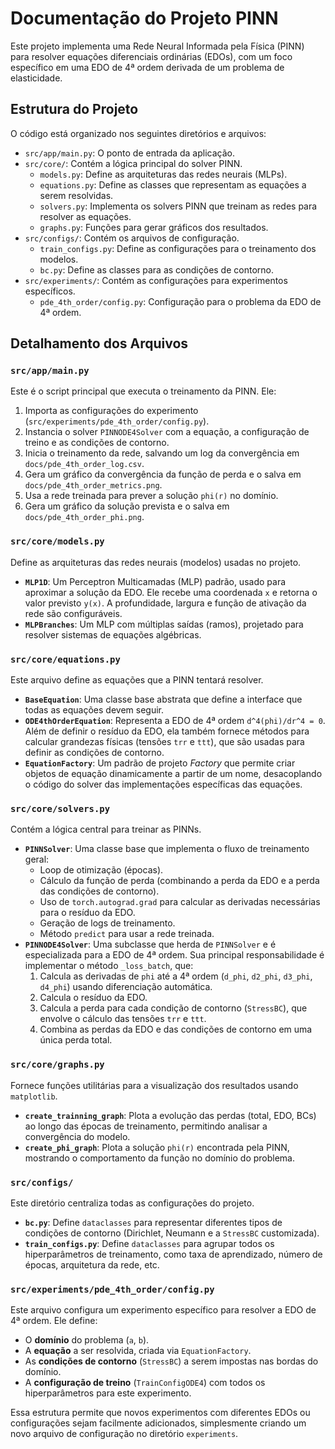 # Documentação do Projeto PINN

Este projeto implementa uma Rede Neural Informada pela Física (PINN) para resolver equações diferenciais ordinárias (EDOs), com um foco específico em uma EDO de 4ª ordem derivada de um problema de elasticidade.

## Estrutura do Projeto

O código está organizado nos seguintes diretórios e arquivos:

- `src/app/main.py`: O ponto de entrada da aplicação.
- `src/core/`: Contém a lógica principal do solver PINN.
  - `models.py`: Define as arquiteturas das redes neurais (MLPs).
  - `equations.py`: Define as classes que representam as equações a serem resolvidas.
  - `solvers.py`: Implementa os solvers PINN que treinam as redes para resolver as equações.
  - `graphs.py`: Funções para gerar gráficos dos resultados.
- `src/configs/`: Contém os arquivos de configuração.
  - `train_configs.py`: Define as configurações para o treinamento dos modelos.
  - `bc.py`: Define as classes para as condições de contorno.
- `src/experiments/`: Contém as configurações para experimentos específicos.
  - `pde_4th_order/config.py`: Configuração para o problema da EDO de 4ª ordem.

## Detalhamento dos Arquivos

### `src/app/main.py`

Este é o script principal que executa o treinamento da PINN. Ele:
1.  Importa as configurações do experimento (`src/experiments/pde_4th_order/config.py`).
2.  Instancia o solver `PINNODE4Solver` com a equação, a configuração de treino e as condições de contorno.
3.  Inicia o treinamento da rede, salvando um log da convergência em `docs/pde_4th_order_log.csv`.
4.  Gera um gráfico da convergência da função de perda e o salva em `docs/pde_4th_order_metrics.png`.
5.  Usa a rede treinada para prever a solução `phi(r)` no domínio.
6.  Gera um gráfico da solução prevista e o salva em `docs/pde_4th_order_phi.png`.

### `src/core/models.py`

Define as arquiteturas das redes neurais (modelos) usadas no projeto.

-   **`MLP1D`**: Um Perceptron Multicamadas (MLP) padrão, usado para aproximar a solução da EDO. Ele recebe uma coordenada `x` e retorna o valor previsto `y(x)`. A profundidade, largura e função de ativação da rede são configuráveis.
-   **`MLPBranches`**: Um MLP com múltiplas saídas (ramos), projetado para resolver sistemas de equações algébricas.

### `src/core/equations.py`

Este arquivo define as equações que a PINN tentará resolver.

-   **`BaseEquation`**: Uma classe base abstrata que define a interface que todas as equações devem seguir.
-   **`ODE4thOrderEquation`**: Representa a EDO de 4ª ordem `d^4(phi)/dr^4 = 0`. Além de definir o resíduo da EDO, ela também fornece métodos para calcular grandezas físicas (tensões `trr` e `ttt`), que são usadas para definir as condições de contorno.
-   **`EquationFactory`**: Um padrão de projeto *Factory* que permite criar objetos de equação dinamicamente a partir de um nome, desacoplando o código do solver das implementações específicas das equações.

### `src/core/solvers.py`

Contém a lógica central para treinar as PINNs.

-   **`PINNSolver`**: Uma classe base que implementa o fluxo de treinamento geral:
    -   Loop de otimização (épocas).
    -   Cálculo da função de perda (combinando a perda da EDO e a perda das condições de contorno).
    -   Uso de `torch.autograd.grad` para calcular as derivadas necessárias para o resíduo da EDO.
    -   Geração de logs de treinamento.
    -   Método `predict` para usar a rede treinada.
-   **`PINNODE4Solver`**: Uma subclasse que herda de `PINNSolver` e é especializada para a EDO de 4ª ordem. Sua principal responsabilidade é implementar o método `_loss_batch`, que:
    1.  Calcula as derivadas de `phi` até a 4ª ordem (`d_phi`, `d2_phi`, `d3_phi`, `d4_phi`) usando diferenciação automática.
    2.  Calcula o resíduo da EDO.
    3.  Calcula a perda para cada condição de contorno (`StressBC`), que envolve o cálculo das tensões `trr` e `ttt`.
    4.  Combina as perdas da EDO e das condições de contorno em uma única perda total.

### `src/core/graphs.py`

Fornece funções utilitárias para a visualização dos resultados usando `matplotlib`.

-   **`create_trainning_graph`**: Plota a evolução das perdas (total, EDO, BCs) ao longo das épocas de treinamento, permitindo analisar a convergência do modelo.
-   **`create_phi_graph`**: Plota a solução `phi(r)` encontrada pela PINN, mostrando o comportamento da função no domínio do problema.

### `src/configs/`

Este diretório centraliza todas as configurações do projeto.

-   **`bc.py`**: Define `dataclasses` para representar diferentes tipos de condições de contorno (Dirichlet, Neumann e a `StressBC` customizada).
-   **`train_configs.py`**: Define `dataclasses` para agrupar todos os hiperparâmetros de treinamento, como taxa de aprendizado, número de épocas, arquitetura da rede, etc.

### `src/experiments/pde_4th_order/config.py`

Este arquivo configura um experimento específico para resolver a EDO de 4ª ordem. Ele define:
-   O **domínio** do problema (`a`, `b`).
-   A **equação** a ser resolvida, criada via `EquationFactory`.
-   As **condições de contorno** (`StressBC`) a serem impostas nas bordas do domínio.
-   A **configuração de treino** (`TrainConfigODE4`) com todos os hiperparâmetros para este experimento.

Essa estrutura permite que novos experimentos com diferentes EDOs ou configurações sejam facilmente adicionados, simplesmente criando um novo arquivo de configuração no diretório `experiments`.

